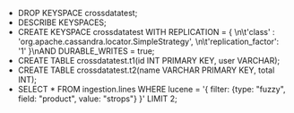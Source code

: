 * DROP KEYSPACE crossdatatest;
* DESCRIBE KEYSPACES;
* CREATE KEYSPACE crossdatatest WITH REPLICATION = { \n\t'class' : 'org.apache.cassandra.locator.SimpleStrategy', \n\t'replication_factor': '1' }\nAND DURABLE_WRITES = true;
* CREATE TABLE crossdatatest.t1(id INT PRIMARY KEY, user VARCHAR);
* CREATE TABLE crossdatatest.t2(name VARCHAR PRIMARY KEY, total INT);
* SELECT * FROM ingestion.lines WHERE lucene = '{ filter: {type: \"fuzzy\", field: \"product\", value: \"strops\"} }' LIMIT 2;
